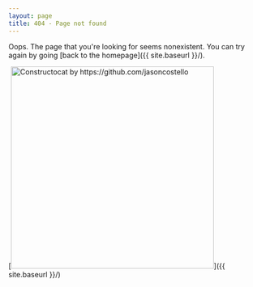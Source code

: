 ```yaml
---
layout: page
title: 404 - Page not found
---
```


Oops. The page that you're looking for seems nonexistent. You can try again by going [back to the homepage]({{ site.baseurl }}/).

[<img src="{{ site.baseurl }}/images/404.jpg" alt="Constructocat by https://github.com/jasoncostello" style="width: 400px;"/>]({{ site.baseurl }}/)
